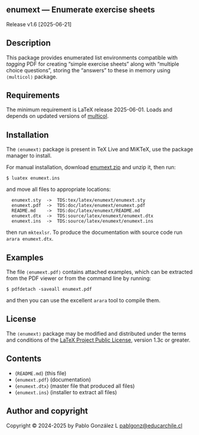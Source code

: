 ## enumext — Enumerate exercise sheets

Release v1.6 \[2025-06-21\]

## Description

This package provides enumerated list environments compatible with
_tagging_ PDF for creating “simple exercise sheets” along with
“multiple choice questions”, storing the “answers” to these in memory
using <code>&langle;multicol&rangle;</code> package.

## Requirements

The minimum requirement is LaTeX release 2025-06-01. Loads and depends
on updated versions of [multicol](https://ctan.org/pkg/multicol).

## Installation

The <code>&langle;enumext&rangle;</code> package is present in TeX Live and MiKTeX, use the
package manager to install.

For manual installation, download [enumext.zip](http://mirrors.ctan.org/macros/latex/contrib/enumext.zip) and unzip it,
then run:

```
$ luatex enumext.ins
```

and move all files to appropriate locations:

```
  enumext.sty  ->  TDS:tex/latex/enumext/enumext.sty
  enumext.pdf  ->  TDS:doc/latex/enumext/enumext.pdf
  README.md    ->  TDS:doc/latex/enumext/README.md
  enumext.dtx  ->  TDS:source/latex/enumext/enumext.dtx
  enumext.ins  ->  TDS:source/latex/enumext/enumext.ins
```

then run `mktexlsr`. To produce the documentation with source code run `arara enumext.dtx`.

## Examples

The file <code>&langle;enumext.pdf&rangle;</code> contains attached examples, which can be extracted
from the PDF viewer or from the command line by running:

```
$ pdfdetach -saveall enumext.pdf
```

and then you can use the excellent `arara` tool to compile them.

## License

The <code>&langle;enumext&rangle;</code> package may be modified and distributed under the terms and
conditions of the [LaTeX Project Public License](https://www.latex-project.org/lppl/), version 1.3c or greater.

## Contents

- &langle;`README.md`&rangle; \(this file\)
- &langle;`enumext.pdf`&rangle; \(documentation\)
- &langle;`enumext.dtx`&rangle; \(master file that produced all files\)
- &langle;`enumext.ins`&rangle; \(installer to extract all files\)

## Author and copyright

Copyright &#169; 2024-2025 by Pablo González L <pablgonz@educarchile.cl>
